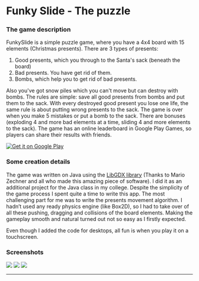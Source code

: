 Funky Slide - The puzzle
==========

### The game description

FunkySlide is a simple puzzle game, where you have a 4x4 board with 15 elements (Christmas presents). There are 3 types of presents:

 1. Good presents, which you through to the Santa's sack (beneath the board)
 2. Bad presents. You have get rid of them.
 3. Bombs, which help you to get rid of bad presents.

Also you've got snow piles which you can't move but can destroy with bombs. The rules are simple: save all good presents from bombs and put them to the sack. With every destroyed good present you lose one life, the same rule is about putting wrong presents to the sack. The game is over when you make 5 mistakes or put a bomb to the sack.
There are bonuses (exploding 4 and more bad elements at a time, sliding 4 and more elements to the sack). The game has an online leaderboard in Google Play Games, so players can share their results with friends.

<a href="https://play.google.com/store/apps/details?id=by.aleks.christmasboard">
  <img alt="Get it on Google Play"
       src="https://developer.android.com/images/brand/en_generic_rgb_wo_60.png" />
</a>

### Some creation details

The game was written on Java using the [LibGDX library](https://github.com/libgdx/libgdx) (Thanks to Mario Zechner and all who made this amazing piece of software). I did it as an additional project for the Java class in my college. Despite the simplicity of the game process I spent quite a time to write this app. The most challenging part for me was to write the presents movement algorithm. I hadn’t used any ready physics engine (like Box2D), so I had to take over of all these pushing, dragging and collisions of the board elements. Making the gameplay smooth and natural turned out not so easy as I firstly expected.

Even though I added the code for desktops, all fun is when you play it on a touchscreen.

### Screenshots

<div id="pics" style=display:inline>
<img src="https://lh3.ggpht.com/RhVqP01T5yviyvPIlQFmA6Uea_X4bCQ_dUCFdcVgrJtvs6p65hm_hm_YexHAhy6ez1D7=h310">
<img src="https://lh5.ggpht.com/mOtI9rk1yTlT_HwJLARcVJ0WQT38_TvDOj3FPkdRQzzSO6aCSXTWadyRdI8s5bxAjLoI=h310">
<img src="https://lh6.ggpht.com/tNvb2vko-LKtFiui3KThCKIPMXjRQlt5pPDGv5sOD8er3-sQDrZvHCtc9NcAARLSog=h310">
</div>


----------
